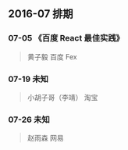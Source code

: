 ## 2016-07 排期

### 07-05  《百度 React 最佳实践》

> 黄子毅 百度 Fex

### 07-19  未知

> 小胡子哥（李靖） 淘宝

### 07-26 未知

> 赵雨森 网易
